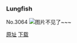 ### Lungfish
No.3064
![图片不见了~~~](https://imgs.xkcd.com/comics/lungfish.png)

[原址](https://xkcd.com//3064) [下载](https://imgs.xkcd.com/comics/lungfish.png)

